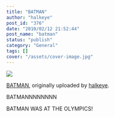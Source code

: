 ```yaml
---
title: "BATMAN"
author: "halkeye"
post_id: "376"
date: "2010/02/12 21:52:44"
post_name: "batman"
status: "publish"
category: "General"
tags: []
cover: "/assets/cover-image.jpg"
---
```


![](https://farm5.static.flickr.com/4046/4353110560_5f06134f08.jpg)
  

[BATMAN](https://www.flickr.com/photos/halkeye/4353110560/), originally uploaded by [halkeye](https://www.flickr.com/people/halkeye/).






BATMANNNNNNNN  

  

BATMAN WAS AT THE OLYMPICS!
